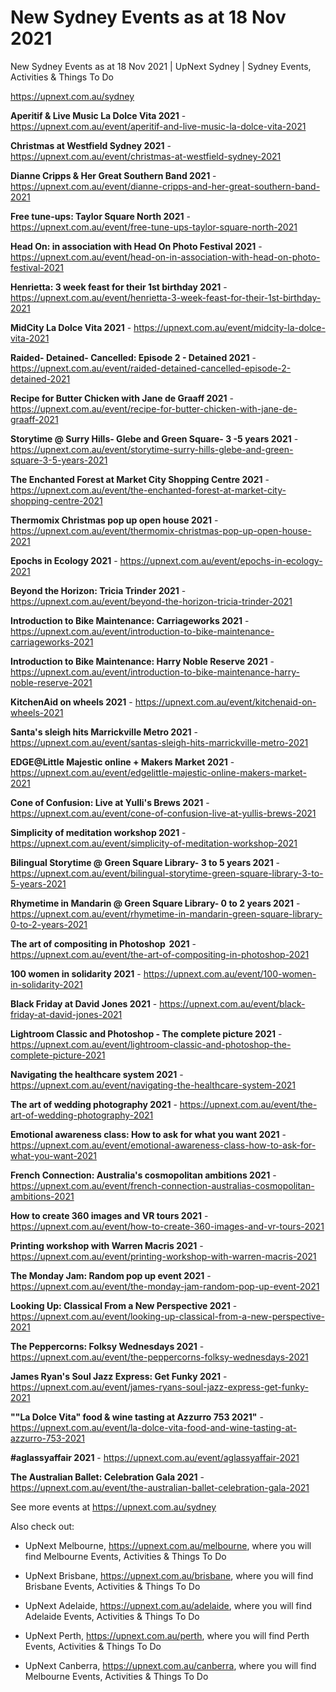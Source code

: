 # New Sydney Events as at 18 Nov 2021
New Sydney Events as at 18 Nov 2021 | UpNext Sydney | Sydney Events, Activities &amp; Things To Do

https://upnext.com.au/sydney


**Aperitif & Live Music La Dolce Vita 2021** - https://upnext.com.au/event/aperitif-and-live-music-la-dolce-vita-2021

**Christmas at Westfield Sydney 2021** - https://upnext.com.au/event/christmas-at-westfield-sydney-2021

**Dianne Cripps & Her Great Southern Band 2021** - https://upnext.com.au/event/dianne-cripps-and-her-great-southern-band-2021

**Free tune-ups: Taylor Square North 2021** - https://upnext.com.au/event/free-tune-ups-taylor-square-north-2021

**Head On: in association with Head On Photo Festival 2021** - https://upnext.com.au/event/head-on-in-association-with-head-on-photo-festival-2021

**Henrietta: 3 week feast for their 1st birthday 2021** - https://upnext.com.au/event/henrietta-3-week-feast-for-their-1st-birthday-2021

**MidCity La Dolce Vita 2021** - https://upnext.com.au/event/midcity-la-dolce-vita-2021

**Raided- Detained- Cancelled: Episode 2 - Detained 2021** - https://upnext.com.au/event/raided-detained-cancelled-episode-2-detained-2021

**Recipe for Butter Chicken with Jane de Graaff 2021** - https://upnext.com.au/event/recipe-for-butter-chicken-with-jane-de-graaff-2021

**Storytime @ Surry Hills- Glebe and Green Square- 3 -5 years 2021** - https://upnext.com.au/event/storytime-surry-hills-glebe-and-green-square-3-5-years-2021

**The Enchanted Forest at Market City Shopping Centre 2021** - https://upnext.com.au/event/the-enchanted-forest-at-market-city-shopping-centre-2021

**Thermomix Christmas pop up open house 2021** - https://upnext.com.au/event/thermomix-christmas-pop-up-open-house-2021

**Epochs in Ecology 2021** - https://upnext.com.au/event/epochs-in-ecology-2021

**Beyond the Horizon: Tricia Trinder 2021** - https://upnext.com.au/event/beyond-the-horizon-tricia-trinder-2021

**Introduction to Bike Maintenance: Carriageworks 2021** - https://upnext.com.au/event/introduction-to-bike-maintenance-carriageworks-2021

**Introduction to Bike Maintenance: Harry Noble Reserve 2021** - https://upnext.com.au/event/introduction-to-bike-maintenance-harry-noble-reserve-2021

**KitchenAid on wheels 2021** - https://upnext.com.au/event/kitchenaid-on-wheels-2021

**Santa's sleigh hits Marrickville Metro 2021** - https://upnext.com.au/event/santas-sleigh-hits-marrickville-metro-2021

**EDGE@Little Majestic online + Makers Market 2021** - https://upnext.com.au/event/edgelittle-majestic-online-makers-market-2021

**Cone of Confusion: Live at Yulli's Brews 2021** - https://upnext.com.au/event/cone-of-confusion-live-at-yullis-brews-2021

**Simplicity of meditation workshop 2021** - https://upnext.com.au/event/simplicity-of-meditation-workshop-2021

**Bilingual Storytime @ Green Square Library- 3 to 5 years 2021** - https://upnext.com.au/event/bilingual-storytime-green-square-library-3-to-5-years-2021

**Rhymetime in Mandarin @ Green Square Library- 0 to 2 years 2021** - https://upnext.com.au/event/rhymetime-in-mandarin-green-square-library-0-to-2-years-2021

**The art of compositing in Photoshop  2021** - https://upnext.com.au/event/the-art-of-compositing-in-photoshop-2021

**100 women in solidarity 2021** - https://upnext.com.au/event/100-women-in-solidarity-2021

**Black Friday at David Jones 2021** - https://upnext.com.au/event/black-friday-at-david-jones-2021

**Lightroom Classic and Photoshop - The complete picture 2021** - https://upnext.com.au/event/lightroom-classic-and-photoshop-the-complete-picture-2021

**Navigating the healthcare system 2021** - https://upnext.com.au/event/navigating-the-healthcare-system-2021

**The art of wedding photography 2021** - https://upnext.com.au/event/the-art-of-wedding-photography-2021

**Emotional awareness class: How to ask for what you want 2021** - https://upnext.com.au/event/emotional-awareness-class-how-to-ask-for-what-you-want-2021

**French Connection: Australia's cosmopolitan ambitions 2021** - https://upnext.com.au/event/french-connection-australias-cosmopolitan-ambitions-2021

**How to create 360 images and VR tours 2021** - https://upnext.com.au/event/how-to-create-360-images-and-vr-tours-2021

**Printing workshop with Warren Macris 2021** - https://upnext.com.au/event/printing-workshop-with-warren-macris-2021

**The Monday Jam: Random pop up event 2021** - https://upnext.com.au/event/the-monday-jam-random-pop-up-event-2021

**Looking Up: Classical From a New Perspective 2021** - https://upnext.com.au/event/looking-up-classical-from-a-new-perspective-2021

**The Peppercorns: Folksy Wednesdays 2021** - https://upnext.com.au/event/the-peppercorns-folksy-wednesdays-2021

**James Ryan's Soul Jazz Express: Get Funky 2021** - https://upnext.com.au/event/james-ryans-soul-jazz-express-get-funky-2021

**""La Dolce Vita" food & wine tasting at Azzurro 753 2021"** - https://upnext.com.au/event/la-dolce-vita-food-and-wine-tasting-at-azzurro-753-2021

**#aglassyaffair 2021** - https://upnext.com.au/event/aglassyaffair-2021

**The Australian Ballet: Celebration Gala 2021** - https://upnext.com.au/event/the-australian-ballet-celebration-gala-2021



See more events at https://upnext.com.au/sydney


Also check out:

* UpNext Melbourne, https://upnext.com.au/melbourne, where you will find Melbourne Events, Activities & Things To Do

* UpNext Brisbane, https://upnext.com.au/brisbane, where you will find Brisbane Events, Activities & Things To Do

* UpNext Adelaide, https://upnext.com.au/adelaide, where you will find Adelaide Events, Activities & Things To Do

* UpNext Perth, https://upnext.com.au/perth, where you will find Perth Events, Activities & Things To Do

* UpNext Canberra, https://upnext.com.au/canberra, where you will find Melbourne Events, Activities & Things To Do